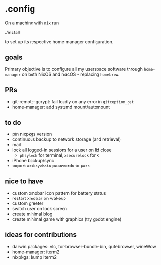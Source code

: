 # .config

On a machine with `nix` run

  ./install <machine>

to set up its respective home-manager configuration.

## goals

Primary objective is to configure all my userspace software through `home-manager` on both NixOS and macOS - replacing `homebrew`.

## PRs

- git-remote-gcrypt: fail loudly on any error in `gitception_get`
- home-manager: add systemd mount/automount

## to do

- pin nixpkgs version
- continuous backup to network storage (and retrieval)
- mail
- lock all logged-in sessions for a user on lid close
  - `phsylock` for terminal, `xsecurelock` for `X`
- iPhone backup/sync
- export `osxkeychain` passwords to `pass`

## nice to have

- custom xmobar icon pattern for battery status
- restart xmobar on wakeup
- custom greeter
- switch user on lock screen
- create minimal blog
- create minimal game with graphics (try godot engine)

## ideas for contributions

- darwin packages: vlc, tor-browser-bundle-bin, qutebrowser, wineWow
- home-manager: iterm2
- nixpkgs: bump iterm2

